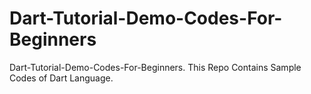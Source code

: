 # Dart-Tutorial-Demo-Codes-For-Beginners
Dart-Tutorial-Demo-Codes-For-Beginners. This Repo Contains Sample Codes of Dart Language.
